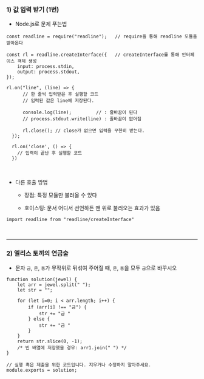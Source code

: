 ### 1) 값 입력 받기 (1번)
* Node.js로 문제 푸는법   

```
const readline = require("readline");   // require을 통해 readline 모듈을 받아온다

const rl = readline.createInterface({   // createInterface를 통해 인터페이스 객체 생성
    input: process.stdin,
    output: process.stdout,
});

rl.on("line", (line) => { 
      // 한 줄씩 입력받은 후 실행할 코드
      // 입력된 값은 line에 저장된다.

      console.log(line);         // : 줄바꿈이 된다
      // process.stdout.write(line) : 줄바꿈이 없어짐

      rl.close(); // close가 없으면 입력을 무한히 받는다.
  });
  
  rl.on('close', () => {
    // 입력이 끝난 후 실행할 코드
  })
```
<br>

* 다른 호출 방법

   * 장점: 특정 모듈만 불러올 수 있다   

   * 호이스팅: 문서 어디서 선언하든 맨 위로 불러오는 효과가 있음   

```
import readline from "readline/createInterface"
```

<br>
<hr>

### 2) 엘리스 토끼의 연금술
* 문자 ```금```, ```은```, ```동```가 무작위로 뒤섞여 주어질 때, ```은```, ```동```을 모두 ```금```으로 바꾸시오   

```
function solution(jewel) {
    let arr = jewel.split(" ");
    let str = "";

    for (let i=0; i < arr.length; i++) {
        if (arr[i] !== "금") {
            str += "금 "
        } else {
            str += "금 "
        }
    }
    return str.slice(0, -1);
    /* 빈 배열에 저장했을 경우: arr1.join(" ") */
}

// 실행 혹은 제출을 위한 코드입니다. 지우거나 수정하지 말아주세요.
module.exports = solution;
```
